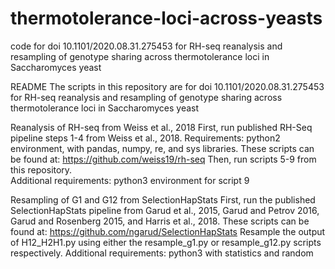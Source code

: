 # thermotolerance-loci-across-yeasts
code for doi 10.1101/2020.08.31.275453 for RH-seq reanalysis and resampling of genotype sharing across thermotolerance loci in Saccharomyces yeast

README
The scripts in this repository are for doi 10.1101/2020.08.31.275453 for RH-seq reanalysis and resampling of genotype sharing across thermotolerance loci in Saccharomyces yeast

Reanalysis of RH-seq from Weiss et al., 2018
First, run published RH-Seq pipeline steps 1-4 from Weiss et al., 2018.
Requirements: python2 environment, with pandas, numpy, re, and sys libraries.
These scripts can be found at: https://github.com/weiss19/rh-seq
Then, run scripts 5-9 from this repository.  
Additional requirements: python3 environment for script 9

Resampling of G1 and G12 from SelectionHapStats
First, run the published SelectionHapStats pipeline from Garud et al., 2015, Garud and Petrov 2016, Garud and Rosenberg 2015, and Harris et al., 2018.
These scripts can be found at: https://github.com/ngarud/SelectionHapStats 
Resample the output of H12_H2H1.py using either the resample_g1.py or resample_g12.py scripts respectively.
Additional requirements: python3 with statistics and random
